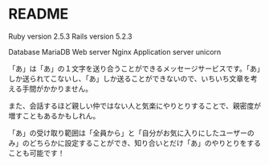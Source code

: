 # README

Ruby version 2.5.3
Rails version 5.2.3

Database MariaDB
Web server Nginx
Application server unicorn


「あ」は「あ」の１文字を送り合うことができるメッセージサービスです。「あ」しか送られてこないし、「あ」しか送ることができないので、いちいち文章を考える手間がかかりません。

また、会話するほど親しい仲ではない人と気楽にやりとりすることで、親密度が増すこともあるかもしれん。

「あ」の受け取り範囲は「全員から」と「自分がお気に入りにしたユーザーのみ」のどちらかに設定することができ、知り合いとだけ「あ」のやりとりをすることも可能です！
